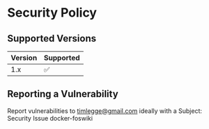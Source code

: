 # Security Policy

## Supported Versions

| Version | Supported          |
| ------- | ------------------ |
| 1.x     | :white_check_mark: |

## Reporting a Vulnerability

Report vulnerabilities to timlegge@gmail.com ideally with a Subject: Security Issue docker-foswiki
